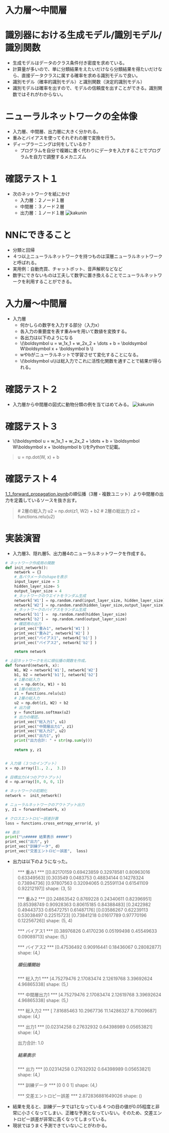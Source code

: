 <script type="text/x-mathjax-config">MathJax.Hub.Config({tex2jax:{inlineMath:[['\$','\$'],['\\(','\\)']],processEscapes:true},CommonHTML: {matchFontHeight:false}});</script>
<script type="text/javascript" async src="https://cdnjs.cloudflare.com/ajax/libs/mathjax/2.7.1/MathJax.js?config=TeX-MML-AM_CHTML"></script>

入力層〜中間層
============

# 識別器における生成モデル/識別モデル/識別関数
- 生成モデルはデータのクラス条件付き密度を求めている。
- 計算量が多いので、単に分類結果をえたいだけなら分類結果を得たいだけなら、直接データクラスに属する確率を求める識別モデルで良い。
- 識別モデル（確率的識別モデル）と識別関数（決定的識別モデル）
- 識別モデルは確率を出すので、モデルの信頼度を出すことができる。識別関数ではそれがわからない。
# ニューラルネットワークの全体像
- 入力層、中間層、出力層に大きく分かれる。
- 重みとバイアスを使ってそれぞれの層で変換を行う。
- ディープラーニングは何をしているか？
  - プログラムを自分で複雑に書く代わりにデータを入力することでプログラムを自力で調整するメカニズム
# 確認テスト１
- 次のネットワークを紙にかけ
  - 入力層：２ノード１層
  - 中間層：３ノード２層
  - 出力層：１ノード１層
![kakunin](imgs/kakunin1.png)

# NNにできること
- 分類と回帰
- ４つ以上ニューラルネットワークを持つものは深層ニューラルネットワークと呼ばれる。
- 実用例：自動売買、チャットボット、音声解釈などなど
- 数字にできないものは工夫して数字に置き換えることでニューラルネットワークを利用することができる。

# 入力層〜中間層
- 入力層
  - 何かしらの数字を入力する部分（入力x）
  - 各入力の重要度を表す重みwを用いて数値を変換する。
  - 各出力は以下のようになる
  - \\\(\boldsymbol u = w_1x_1 + w_2x_2 + \dots + b = \boldsymbol W\boldsymbol x + \boldsymbol b \\\)
  - wやbがニューラルネットで学習させて変化することになる。
  - \\\(\boldsymbol u\\\)は総入力でこれに活性化関数を通すことで結果が得られる。

# 確認テスト２
- 入力層から中間層の図式に動物分類の例を当てはめてみる。
![kakunin](imgs/kakunin2.png)
# 確認テスト３
- \\\(\boldsymbol u = w_1x_1 + w_2x_2 + \dots + b = \boldsymbol W\boldsymbol x + \boldsymbol b \\\)をPythonで記載。
> u = np.dot(W, x) + b
> 
# 確認テスト４ 
[1_1_forward_propagation.ipynb](codes/1_1_forward_propagation.ipynb)の順伝播（3層・複数ユニット）より中間層の出力を定義しているソースを抜き出す。
> \# 2層の総入力
> u2 = np.dot(z1, W2) + b2
> \# 2層の総出力
> z2 = functions.relu(u2)

# 実装演習
- 入力層3、隠れ層5、出力層4のニューラルネットワークを作成する。

```python
# ネットワーク作成用の関数
def init_network():
    network = {}
    #_各パラメータのshapeを表示    
    input_layer_size = 3
    hidden_layer_size= 5
    output_layer_size = 4
    #_ネットワークのウエイトをランダム生成
    network['W1'] = np.random.rand(input_layer_size, hidden_layer_size)
    network['W2'] = np.random.rand(hidden_layer_size,output_layer_size)
    #_ネットワークのバイアスをランダム生成
    network['b1'] =  np.random.rand(hidden_layer_size)
    network['b2'] =  np.random.rand(output_layer_size)
    # 確認用の出力
    print_vec("重み1", network['W1'] )
    print_vec("重み2", network['W2'] )
    print_vec("バイアス1", network['b1'] )
    print_vec("バイアス2", network['b2'] )

    return network

# 上記ネットワークを元に順伝播の関数を作成。
def forward(network, x):
    W1, W2 = network['W1'], network['W2']
    b1, b2 = network['b1'], network['b2']
    # 1層の総入力
    u1 = np.dot(x, W1) + b1
    # 1層の総出力
    z1 = functions.relu(u1)
    # 2層の総入力
    u2 = np.dot(z1, W2) + b2
    # 出力値
    y = functions.softmax(u2)
    # 出力の確認。
    print_vec("総入力1", u1)
    print_vec("中間層出力1", z1)
    print_vec("総入力2", u2)
    print_vec("出力1", y)
    print("出力合計: " + str(np.sum(y)))
        
    return y, z1


# 入力値（３つのインプット）
x = np.array([1., 2.,  3.])

# 目標出力(4つのアウトプット)
d = np.array([0, 0, 0, 1])

# ネットワークの初期化
network =  init_network()

# ニューラルネットワークのアウトプット出力
y, z1 = forward(network, x)

# クロスエントロピー誤差計算
loss = functions.cross_entropy_error(d, y)

## 表示
print("\n##### 結果表示 #####")
print_vec("出力", y)
print_vec("訓練データ", d)
print_vec("交差エントロピー誤差",  loss)

```

- 出力は以下のようになった。

> *** 重み1 ***
> [[0.82170159 0.69423859 0.32978581 0.80963016 0.63349563]
>  [0.303549   0.0483753  0.48834144 0.14278324 0.73894736]
>  [0.97807563 0.32094065 0.25591134 0.61541109 0.92212197]]
> shape: (3, 5)
> 
> *** 重み2 ***
> [[0.24863542 0.8769228  0.24340611 0.82396951]
>  [0.85398749 0.90928363 0.80615185 0.84388483]
>  [0.2422982  0.49443733 0.65472751 0.61487176]
>  [0.03586267 0.62239113 0.53038497 0.22515723]
>  [0.73841218 0.01617789 0.97770196 0.12256726]]
> shape: (5, 4)
> 
> *** バイアス1 ***
> [0.38976826 0.4170236  0.05199498 0.45549633 0.09089713]
> shape: (5,)
> 
> *** バイアス2 ***
> [0.47536492 0.90916441 0.18436067 0.28082877]
> shape: (4,)
> 
> ##### 順伝播開始 #####
> *** 総入力1 ***
> [4.75279476 2.17083474 2.12619768 3.39692624 4.96865338]
> shape: (5,)
> 
> *** 中間層出力1 ***
> [4.75279476 2.17083474 2.12619768 3.39692624 4.96865338]
> shape: (5,)
> 
> *** 総入力2 ***
> [ 7.81685463 10.2967736  11.14286327  8.71009687]
> shape: (4,)
> 
> *** 出力1 ***
> [0.02314258 0.27632932 0.64398989 0.05653821]
> shape: (4,)
> 
> 出力合計: 1.0
> 
> ##### 結果表示 #####
> *** 出力 ***
> [0.02314258 0.27632932 0.64398989 0.05653821]
> shape: (4,)
> 
> *** 訓練データ ***
> [0 0 0 1]
> shape: (4,)
> 
> *** 交差エントロピー誤差 ***
> 2.872836881649026
> shape: ()

- 結果を見ると、訓練データでは1となっている４つの目の値が0.05程度と非常に小さくなってしまい、正確な予測となっていない。そのため、交差エントロピー誤差が非常に高くなってしまっている。
- 現状ではうまく予測できていないことがわかる。